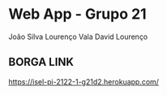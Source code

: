 # Web App - Grupo 21

João Silva
Lourenço Vala 
David Lourenço

## BORGA LINK

https://isel-pi-2122-1-g21d2.herokuapp.com/  

